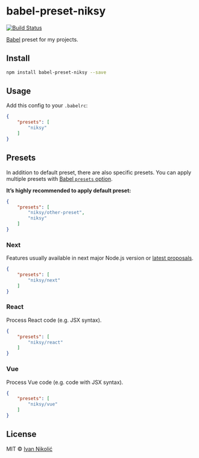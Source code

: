 # babel-preset-niksy

[![Build Status][ci-img]][ci]

[Babel][babel] preset for my projects.

## Install

```sh
npm install babel-preset-niksy --save
```

## Usage

Add this config to your `.babelrc`:

```json
{
	"presets": [
		"niksy"
	]
}
```

## Presets

In addition to default preset, there are also specific presets. You can apply
multiple presets with [Babel `presets` option][babel-presets].

**It’s highly recommended to apply default preset:**

```json
{
	"presets": [
		"niksy/other-preset",
		"niksy"
	]
}
```

### Next

Features usually available in next major Node.js version or [latest proposals][tc39-proposals].

```json
{
	"presets": [
		"niksy/next"
	]
}
```

### React

Process React code (e.g. JSX syntax).

```json
{
	"presets": [
		"niksy/react"
	]
}
```

### Vue

Process Vue code (e.g. code with JSX syntax).

```json
{
	"presets": [
		"niksy/vue"
	]
}
```

## License

MIT © [Ivan Nikolić](http://ivannikolic.com)

[ci]: https://travis-ci.org/niksy/babel-preset-niksy
[ci-img]: https://travis-ci.org/niksy/babel-preset-niksy.svg?branch=master
[babel]: http://babeljs.io/
[babel-presets]: https://babeljs.io/docs/plugins/#plugin-preset-ordering
[tc39-proposals]: https://github.com/tc39/proposals#active-proposals
